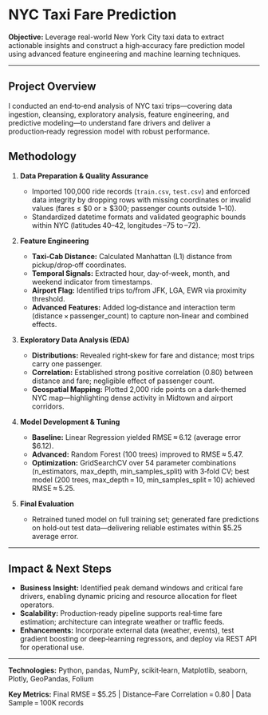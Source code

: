 # NYC Taxi Fare Prediction


**Objective:** Leverage real-world New York City taxi data to extract actionable insights and construct a high‑accuracy fare prediction model using advanced feature engineering and machine learning techniques.

---

## Project Overview

I conducted an end‑to‑end analysis of NYC taxi trips—covering data ingestion, cleansing, exploratory analysis, feature engineering, and predictive modeling—to understand fare drivers and deliver a production‑ready regression model with robust performance.

## Methodology

1. **Data Preparation & Quality Assurance**

   * Imported 100,000 ride records (`train.csv`, `test.csv`) and enforced data integrity by dropping rows with missing coordinates or invalid values (fares ≤ \$0 or ≥ \$300; passenger counts outside 1–10).
   * Standardized datetime formats and validated geographic bounds within NYC (latitudes 40–42, longitudes –75 to –72).

2. **Feature Engineering**

   * **Taxi‑Cab Distance:** Calculated Manhattan (L1) distance from pickup/drop‑off coordinates.
   * **Temporal Signals:** Extracted hour, day‑of‑week, month, and weekend indicator from timestamps.
   * **Airport Flag:** Identified trips to/from JFK, LGA, EWR via proximity threshold.
   * **Advanced Features:** Added log‑distance and interaction term (distance × passenger\_count) to capture non‑linear and combined effects.

3. **Exploratory Data Analysis (EDA)**

   * **Distributions:** Revealed right‑skew for fare and distance; most trips carry one passenger.
   * **Correlation:** Established strong positive correlation (0.80) between distance and fare; negligible effect of passenger count.
   * **Geospatial Mapping:** Plotted 2,000 ride points on a dark‑themed NYC map—highlighting dense activity in Midtown and airport corridors.

4. **Model Development & Tuning**

   * **Baseline:** Linear Regression yielded RMSE ≈ 6.12 (average error \$6.12).
   * **Advanced:** Random Forest (100 trees) improved to RMSE ≈ 5.47.
   * **Optimization:** GridSearchCV over 54 parameter combinations (n\_estimators, max\_depth, min\_samples\_split) with 3‑fold CV; best model (200 trees, max\_depth = 10, min\_samples\_split = 10) achieved RMSE ≈ 5.25.

5. **Final Evaluation**

   * Retrained tuned model on full training set; generated fare predictions on hold‑out test data—delivering reliable estimates within \$5.25 average error.

---

## Impact & Next Steps

* **Business Insight:** Identified peak demand windows and critical fare drivers, enabling dynamic pricing and resource allocation for fleet operators.
* **Scalability:** Production‑ready pipeline supports real‑time fare estimation; architecture can integrate weather or traffic feeds.
* **Enhancements:** Incorporate external data (weather, events), test gradient boosting or deep‑learning regressors, and deploy via REST API for operational use.

---

**Technologies:** Python, pandas, NumPy, scikit‑learn, Matplotlib, seaborn, Plotly, GeoPandas, Folium

**Key Metrics:** Final RMSE = \$5.25 | Distance–Fare Correlation = 0.80 | Data Sample = 100K records
